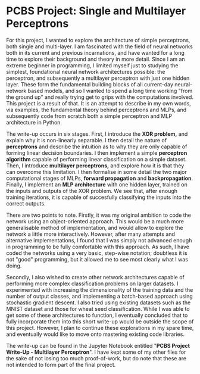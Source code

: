 # PCBS Project: Single and Multilayer Perceptrons

For this project, I wanted to explore the architecture of simple perceptrons, both single and multi-layer. I am fascinated with the field of neural networks both in its current and previous incarnations, and have wanted for a long time to explore their background and theory in more detail. Since I am an extreme beginner in programming, I limited myself just to studying the simplest, foundational neural network architectures possible: the perceptron, and subsequently a multilayer perceptron with just one hidden layer. These form the fundamental building blocks of all current-day neural-network based models, and so I wanted to spend a long time working "from the ground up" and really trying get to grips with the computations involved. This project is a result of that. It is an attempt to describe in my own words, via examples, the fundamental theory behind perceptrons and MLPs, and subsequently code from scratch both a simple perceptron and MLP architecture in Python.

The write-up occurs in six stages. First, I introduce the __XOR problem,__ and explain why it is non-linearly separable. I then detail the nature of __perceptrons__ and describe the intuition as to why they are only capable of forming linear decision boundaries. I then implement a simple __perceptron algorithm__ capable of performing linear classification on a simple dataset. Then, I introduce __multilayer perceptrons,__ and explore how it is that they can overcome this limitation. I then formalise in some detail the two major computational stages of MLPs, __forward propagation__ and __backpropagation__. Finally, I implement an __MLP architecture__ with one hidden layer, trained on the inputs and outputs of the XOR problem. We see that, after enough training iterations, it is capable of succesfully classifying the inputs into the correct outputs.

There are two points to note. Firstly, it was my original ambition to code the network using an object-oriented approach. This would be a much more generalisable method of implementation, and would allow to explore the network a little more interactively. However, after many attempts and alternative implementations, I found that I was simply not advanced enough in programming to be fully comfortable with this approach. As such, I have coded the networks using a very basic, step-wise notation; doubtless it is not "good" programming, but it allowed me to see most clearly what I was doing.

Secondly, I also wished to create other network architectures capable of performing more complex classification problems on larger datasets. I experimented with increasing the dimensionality of the training data and the number of output classes, and implementing a batch-based approach using stochastic gradient descent. I also tried using existing datasets such as the MNIST dataset and those for wheat seed classification. While I was able to get some of these architectures to function, I eventually concluded that to fully incorporate them into this short write-up would be outside the scope of this project. However, I plan to continue these explorations in my spare time, and eventually would like to move onto mastering existing code libraries. 

The write-up can be found in the Jupyter Notebook entitled "__PCBS Project Write-Up - Multilayer Perceptron__". I have kept some of my other files for the sake of not losing too much proof-of-work, but do note that these are not intended to form part of the final project.
